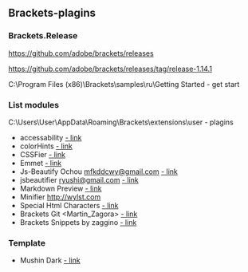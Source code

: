 ## Brackets-plagins

### Brackets.Release 

https://github.com/adobe/brackets/releases

https://github.com/adobe/brackets/releases/tag/release-1.14.1


C:\Program Files (x86)\Brackets\samples\ru\Getting Started  -  get start


### List modules

C:\Users\User\AppData\Roaming\Brackets\extensions\user   -    plagins

* accessability [- link](https://github.com/konstantinkobs/brackets-colorHints)
* colorHints  [- link](https://github.com/konstantinkobs/brackets-colorHints)
* CSSFier [- link](https://caferati.me/labs/cssfier)
* Emmet [- link](https://emmet.io/)
* Js-Beautify Ochou <mfkddcwy@gmail.com>  [- link](https://emmet.io/)
* jsbeautifier  <ryushi@gmail.com>  [- link](https://github.com/taichi/brackets-jsbeautifier) 
* Markdown Preview [- link](https://github.com/gruehle/MarkdownPreview) 
* Minifier http://wylst.com
* Special Html Characters [- link](https://github.com/thaneuk/brackets-special-html-chars) 
* Brackets Git <Martin_Zagora> [- link](https://github.com/brackets-userland/brackets-git)
* Brackets Snippets by zaggino [- link](https://github.com/brackets-userland/brackets-snippets)

### Template

* Mushin Dark [- link](https://github.com/Brackets-Themes/MushinDark)
